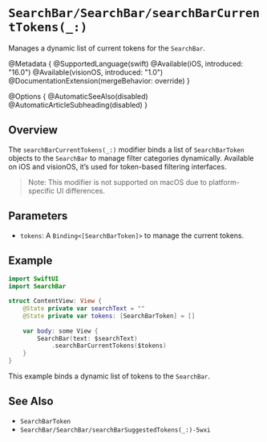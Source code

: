 # ``SearchBar/SearchBar/searchBarCurrentTokens(_:)``

Manages a dynamic list of current tokens for the `SearchBar`.

@Metadata {
    @SupportedLanguage(swift)
    @Available(iOS, introduced: "16.0")
    @Available(visionOS, introduced: "1.0")
    @DocumentationExtension(mergeBehavior: override)
}

@Options {
    @AutomaticSeeAlso(disabled)
    @AutomaticArticleSubheading(disabled)
}

## Overview

The `searchBarCurrentTokens(_:)` modifier binds a list of `SearchBarToken` objects to the `SearchBar` to manage filter categories dynamically. Available on iOS and visionOS, it’s used for token-based filtering interfaces.

> Note: This modifier is not supported on macOS due to platform-specific UI differences.

## Parameters

- `tokens`: A `Binding<[SearchBarToken]>` to manage the current tokens.

## Example

```swift
import SwiftUI
import SearchBar

struct ContentView: View {
    @State private var searchText = ""
    @State private var tokens: [SearchBarToken] = []
    
    var body: some View {
        SearchBar(text: $searchText)
            .searchBarCurrentTokens($tokens)
    }
}
```

This example binds a dynamic list of tokens to the `SearchBar`.

## See Also

- ``SearchBarToken``
- ``SearchBar/SearchBar/searchBarSuggestedTokens(_:)-5wxi``
